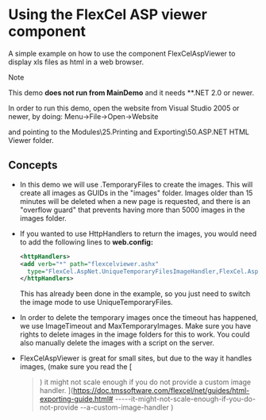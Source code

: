 # Using the FlexCel ASP viewer component

A simple example on how to use the component FlexCelAspViewer to display
xls files as html in a web browser.

> [!Note]
> This demo **does not run from MainDemo** and it needs **.NET 2.0
> or newer.


In order to run this demo, open the website from Visual Studio 2005 or
newer, by doing: Menu-\>File-\>Open-\>Website

and pointing to the Modules\\25.Printing and Exporting\\50.ASP.NET HTML
Viewer folder.

## Concepts

- In this demo we will use .TemporaryFiles to create
  the images. This will create all images as GUIDs in the \"images\"
  folder. Images older than 15 minutes will be deleted when a new
  page is requested, and there is an \"overflow guard\" that
  prevents having more than 5000 images in the images folder.

- If you wanted to use HttpHandlers to return the images, you would
  need to add the following lines to **web.config:**

  ```xml
  <httpHandlers>
  <add verb="*" path="flexcelviewer.ashx"
    type="FlexCel.AspNet.UniqueTemporaryFilesImageHandler,FlexCel.AspNet"/>
  </httpHandlers>
  ```

  This has already been done in the example, so you just need to switch
  the image mode to use UniqueTemporaryFiles.

- In order to delete the temporary images once the timeout has
  happened, we use ImageTimeout and MaxTemporaryImages. Make
  sure you have rights to delete images in the image folders for
  this to work. You could also manually delete the images with a
  script on the server.

- FlexCelAspViewer is great for small sites, but due to the way it
  handles images, (make sure you read the [
    >) it might not scale enough if you do not provide
  a custom image handler.
](https://doc.tmssoftware.com/flexcel/net/guides/html-exporting-guide.html#
-----it-might-not-scale-enough-if-you-do-not-provide
--a-custom-image-handler
)
